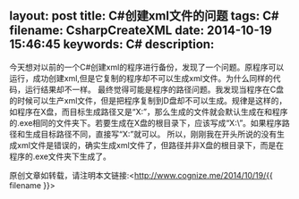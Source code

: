 layout: post
title: C#创建xml文件的问题
tags: C#
filename: CsharpCreateXML
date: 2014-10-19 15:46:45
keywords: C#
description:
---
今天想对以前的一个C#创建xml的程序进行备份，发现了一个问题。原程序可以运行，成功创建xml,但是它复制的程序却不可以生成xml文件。为什么同样的代码，运行结果却不一样。<!--more-->
最终觉得可能是程序的路径问题。我发现当程序在C盘的时候可以生产xml文件，但是把程序复制到D盘却不可以生成。规律是这样的，如程序在X盘，而目标生成路径又是“X:”，那么生成的文件就会默认生成在和程序的.exe相同的文件夹下。若要生成在X盘的根目录下，应该写成“X:\\”。如果程序路径和生成目标路径不同，直接写“X:”就可以。
所以，刚刚我在开头所说的没有生成xml文件是错误的，确实生成xml文件了，但路径并非X盘的根目录下，而是在程序的.exe文件夹下生成了。

原创文章如转载，请注明本文链接:<http://www.cognize.me/2014/10/19/{{ filename }}>